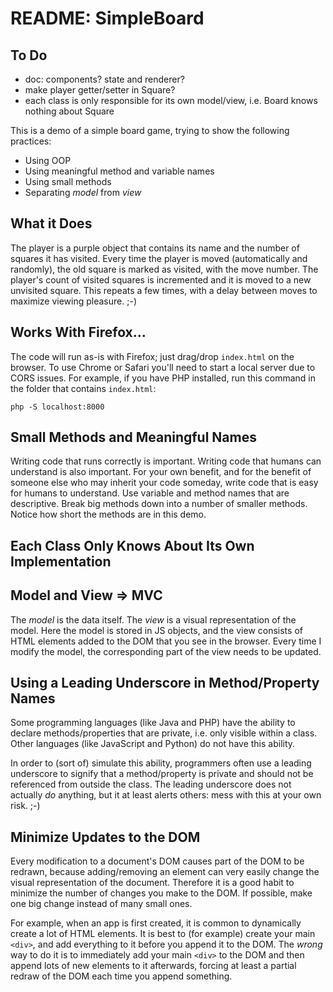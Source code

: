 README: SimpleBoard
===================

## To Do

* doc: components? state and renderer?
* make player getter/setter in Square?
* each class is only responsible for its own model/view, i.e. Board knows nothing about Square


This is a demo of a simple board game, trying to show the following practices:

* Using OOP
* Using meaningful method and variable names
* Using small methods
* Separating *model* from *view*


## What it Does

The player is a purple object that contains its name and the number of squares it has visited. Every time the player is moved (automatically and randomly), the old square is marked as visited, with the move number. The player's count of visited squares is incremented and it is moved to a new unvisited square. This repeats a few times, with a delay between moves to maximize viewing pleasure. ;-)


## Works With Firefox...

The code will run as-is with Firefox; just drag/drop `index.html` on the browser. To use Chrome or Safari you'll need to start a local server due to CORS issues. For example, if you have PHP installed, run this command in the folder that contains `index.html`:
```
php -S localhost:8000
```

## Small Methods and Meaningful Names

Writing code that runs correctly is important. Writing code that humans can understand is also important. For your own benefit, and for the benefit of someone else who may inherit your code someday, write code that is easy for humans to understand. Use variable and method names that are descriptive. Break big methods down into a number of smaller methods. Notice how short the methods are in this demo.


## Each Class Only Knows About Its Own Implementation




## Model and View => MVC

The *model* is the data itself. The *view* is a visual representation of the model. Here the model is stored in JS objects, and the view consists of HTML elements added to the DOM that you see in the browser. Every time I modify the model, the corresponding part of the view needs to be updated.


## Using a Leading Underscore in Method/Property Names

Some programming languages (like Java and PHP) have the ability to declare methods/properties that are private, i.e. only visible within a class. Other languages (like JavaScript and Python) do not have this ability.

In order to (sort of) simulate this ability, programmers often use a leading underscore to signify that a method/property is private and should not be referenced from outside the class. The leading underscore does not actually *do* anything, but it at least alerts others: mess with this at your own risk. ;-)


## Minimize Updates to the DOM

Every modification to a document's DOM causes part of the DOM to be redrawn, because adding/removing an element can very easily change the visual representation of the document. Therefore it is a good habit to minimize the number of changes you make to the DOM. If possible, make one big change instead of many small ones.

For example, when an app is first created, it is common to dynamically create a lot of HTML elements. It is best to (for example) create your main `<div>`, and add everything to it before you append it to the DOM. The *wrong* way to do it is to immediately add your main `<div>` to the DOM and then append lots of new elements to it afterwards, forcing at least a partial redraw of the DOM each time you append something.
